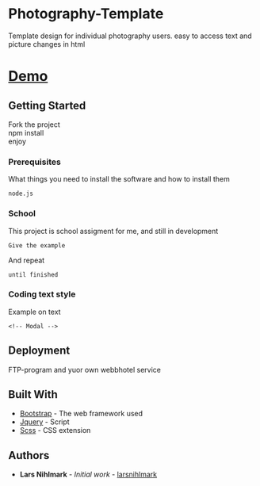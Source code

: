 # Photography-Template

Template design for individual photography users. easy to access text and picture changes in html

# [Demo](https://larsnihlmark.github.io/Photography-Template/)

## Getting Started

Fork the project<br>
npm install<br>
enjoy
### Prerequisites

What things you need to install the software and how to install them

```
node.js
```

### School

This project is school assigment for me, and still in development

```
Give the example
```

And repeat

```
until finished
```



### Coding text style 

Example on text

```
<!-- Modal -->
```

## Deployment

FTP-program and yuor own webbhotel service

## Built With

* [Bootstrap](https://getbootstrap.com/) - The web framework used
* [Jquery](https://jquery.com/) - Script
* [Scss](https://sass-lang.com/) - CSS extension


## Authors

* **Lars Nihlmark** - *Initial work* - [larsnihlmark](https://github.com/Larsnihlmark)


## 


